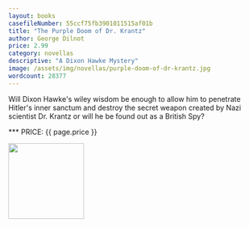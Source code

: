 ```yaml
---
layout: books
casefileNumber: 55ccf75fb3901011515af01b
title: "The Purple Doom of Dr. Krantz"
author: George Dilnot
price: 2.99
category: novellas
descriptive: "A Dixon Hawke Mystery"
image: /assets/img/novellas/purple-doom-of-dr-krantz.jpg
wordcount: 28377
---
```


Will Dixon Hawke's wiley wisdom be enough to allow him to penetrate Hitler's inner sanctum and destroy the secret weapon created by Nazi scientist Dr. Krantz or will he be found out as a British Spy?

*** PRICE: {{ page.price }}

<a href="https://transactions.sendowl.com/packages/32891/0EBB9784/add_to_cart" rel="nofollow"><img style="width: 150px;" src="https://transactions.sendowl.com/assets/external/add-to-cart.png" /></a><script type="text/javascript" src="https://transactions.sendowl.com/assets/sendowl.js" ></script>